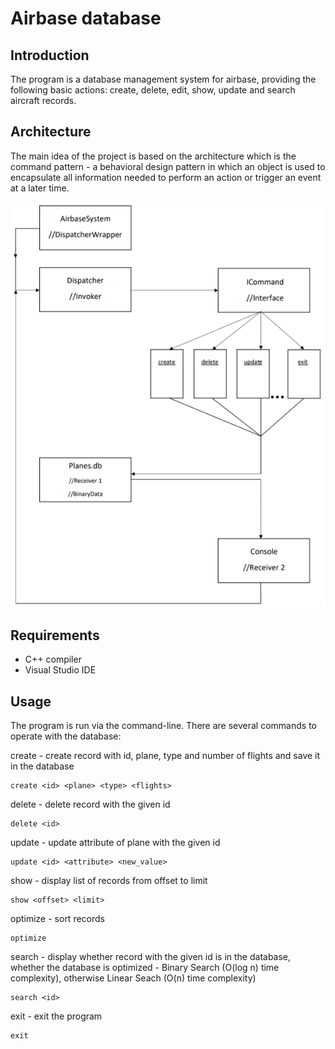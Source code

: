 # Airbase database

## Introduction

The program is a database management system for airbase, providing the following basic actions: create, delete, edit, show, update and search aircraft records.

## Architecture

The main idea of the project is based on the architecture which is the command pattern - a behavioral design pattern in which an object is used to encapsulate all information needed to perform an action or trigger an event at a later time.

![architecture image](/doc/architecture.png)

## Requirements

- C++ compiler
- Visual Studio IDE

## Usage

The program is run via the command-line. There are several commands to operate with the database:

create - create record with id, plane, type and number of flights and save it in the database

    create <id> <plane> <type> <flights>

delete - delete record with the given id

    delete <id>

update - update attribute of plane with the given id

    update <id> <attribute> <new_value>

show - display list of records from offset to limit

    show <offset> <limit> 

optimize - sort records

    optimize

search - display whether record with the given id is in the database, whether the  database is optimized - Binary Search (O(log n) time complexity), otherwise Linear Seach (O(n) time complexity)

    search <id>

exit - exit the program

    exit





